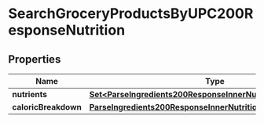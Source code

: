 

# SearchGroceryProductsByUPC200ResponseNutrition

## Properties

Name | Type | Description | Notes
------------ | ------------- | ------------- | -------------
**nutrients** | [**Set&lt;ParseIngredients200ResponseInnerNutritionNutrientsInner&gt;**](ParseIngredients200ResponseInnerNutritionNutrientsInner.md) |  | 
**caloricBreakdown** | [**ParseIngredients200ResponseInnerNutritionCaloricBreakdown**](ParseIngredients200ResponseInnerNutritionCaloricBreakdown.md) |  | 




